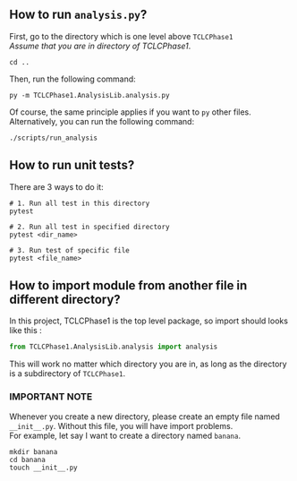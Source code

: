 ## How to run `analysis.py`? 
First, go to the directory which is one level above `TCLCPhase1`  
 *Assume that you are in directory of TCLCPhase1*.
```
cd ..
```
Then, run the following command:
```
py -m TCLCPhase1.AnalysisLib.analysis.py
```
Of course, the same principle applies if you want to `py` other files.
Alternatively, you can run the following command:
```
./scripts/run_analysis
```


## How to run unit tests?
There are 3 ways to do it:
```
# 1. Run all test in this directory
pytest
```
```
# 2. Run all test in specified directory
pytest <dir_name>
```
```
# 3. Run test of specific file
pytest <file_name>
```

## How to import module from another file in different directory?
In this project, TCLCPhase1 is the top level package, so import should looks like this :
```python
from TCLCPhase1.AnalysisLib.analysis import analysis
```
This will work no matter which directory you are in, as long as the directory is a subdirectory of `TCLCPhase1`.

### IMPORTANT NOTE
Whenever you create a new directory, please create an empty file named `__init__.py`. 
Without this file, you will have import problems.  
For example, let say I want to create a directory named `banana`.
```
mkdir banana
cd banana
touch __init__.py
```
